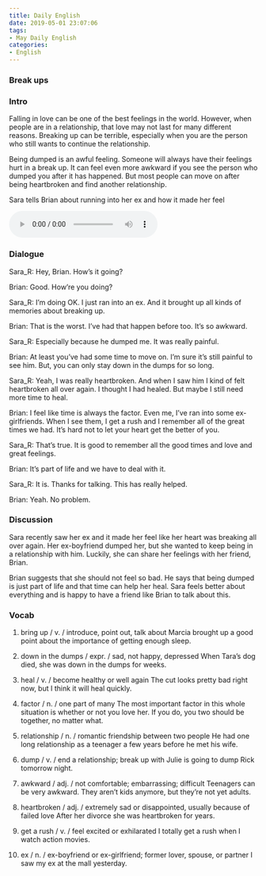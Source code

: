 ```yaml
---
title: Daily English
date: 2019-05-01 23:07:06
tags:
- May Daily English
categories:
- English
---
```


### Break ups

### Intro
Falling in love can be one of the best feelings in the world. However, when people are in a relationship, that love may not last for many different reasons. Breaking up can be terrible, especially when you are the person who still wants to continue the relationship.

Being dumped is an awful feeling. Someone will always have their feelings hurt in a break up. It can feel even more awkward if you see the person who dumped you after it has happened. But most people can move on after being heartbroken and find another relationship. 

Sara tells Brian about running into her ex and how it made her feel

<audio controls>
  <source src="https://audio.englishbaby.com/standard_lesson/dialog_audio/0000/0000/0006/6886_1429219316_016489.mp3" />
</audio>

### Dialogue
Sara_R:  Hey, Brian. How’s it going? 

Brian:  Good. How’re you doing? 

Sara_R:  I’m doing OK. I just ran into an ex. And it brought up all kinds of memories about breaking up. 

Brian:  That is the worst. I’ve had that happen before too. It’s so awkward. 

Sara_R:  Especially because he dumped me. It was really painful. 

Brian:  At least you’ve had some time to move on. I’m sure it’s still painful to see him. But, you can only stay down in the dumps for so long. 

Sara_R:  Yeah, I was really heartbroken. And when I saw him I kind of felt heartbroken all over again. I thought I had healed. But maybe I still need more time to heal. 

Brian:  I feel like time is always the factor. Even me, I’ve ran into some ex-girlfriends. When I see them, I get a rush and I remember all of the great times we had. It’s hard not to let your heart get the better of you. 

Sara_R:  That’s true. It is good to remember all the good times and love and great feelings. 

Brian:  It’s part of life and we have to deal with it. 

Sara_R:  It is. Thanks for talking. This has really helped. 

Brian:  Yeah. No problem.

### Discussion
Sara recently saw her ex and it made her feel like her heart was breaking all over again. Her ex-boyfriend dumped her, but she wanted to keep being in a relationship with him. Luckily, she can share her feelings with her friend, Brian.

Brian suggests that she should not feel so bad. He says that being dumped is just part of life and that time can help her heal. Sara feels better about everything and is happy to have a friend like Brian to talk about this.

### Vocab
1. bring up / v. / introduce, point out, talk about
  Marcia brought up a good point about the importance of getting enough sleep.

2. down in the dumps / expr. / sad, not happy, depressed
  When Tara’s dog died, she was down in the dumps for weeks.

3. heal / v. / become healthy or well again
  The cut looks pretty bad right now, but I think it will heal quickly.

4. factor / n. / one part of many
  The most important factor in this whole situation is whether or not you love her. If you do, you two should be together, no matter what.

5. relationship / n. / romantic friendship between two people
  He had one long relationship as a teenager a few years before he met his wife.

6. dump / v. / end a relationship; break up with
  Julie is going to dump Rick tomorrow night.

7. awkward / adj. / not comfortable; embarrassing; difficult
  Teenagers can be very awkward. They aren’t kids anymore, but they’re not yet adults.

8. heartbroken / adj. / extremely sad or disappointed, usually because of failed love
  After her divorce she was heartbroken for years.

9. get a rush / v. / feel excited or exhilarated
  I totally get a rush when I watch action movies.

10. ex / n. / ex-boyfriend or ex-girlfriend; former lover, spouse, or partner
  I saw my ex at the mall yesterday.
